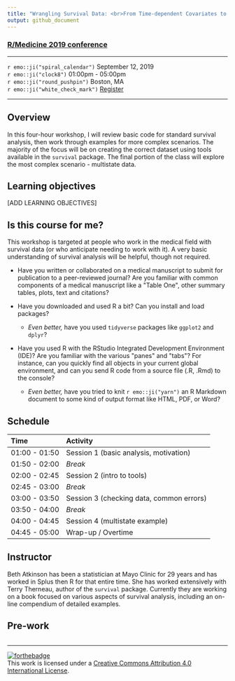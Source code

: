 ```yaml
---
title: "Wrangling Survival Data: <br>From Time-dependent Covariates to Multistate Endpoints"
output: github_document
---
```


### [R/Medicine 2019 conference](https://r-medicine.com/)

---

`r emo::ji("spiral_calendar")`    September 12, 2019  
`r emo::ji("clock8")`             01:00pm - 05:00pm   
`r emo::ji("round_pushpin")`      Boston, MA  
`r emo::ji("white_check_mark")`   [Register](https://cvent.me/en41V)

---

## Overview

In this four-hour workshop, I will review basic code for standard survival analysis, then work through examples for more complex scenarios.  The majority of the focus will be on creating the correct dataset using tools available in the `survival` package.  The final portion of the class will explore the most complex scenario - multistate data. 

## Learning objectives

[ADD LEARNING OBJECTIVES]

## Is this course for me?

This workshop is targeted at people who work in the medical field with survival data (or who anticipate needing to work with it). A very basic understanding of survival analysis will be helpful, though not required.  

- Have you written or collaborated on a medical manuscript to submit for publication to a peer-reviewed journal? Are you familiar with common components of a medical manuscript like a "Table One", other summary tables, plots, text and citations?

- Have you downloaded and used R a bit? Can you install and load packages?
  - *Even better,* have you used `tidyverse` packages like `ggplot2` and `dplyr`? 

- Have you used R with the RStudio Integrated Development Environment (IDE)? Are you familiar with the various "panes" and "tabs"? For instance, can you quickly find all objects in your current global environment, and can you send R code from a source file (.R, .Rmd) to the console? 
  - *Even better,* have you tried to knit `r emo::ji("yarn")` an R Markdown document to some kind of output format like HTML, PDF, or Word?


## Schedule

| Time          | Activity                                |
|:--------------|:----------------------------------------|
| 01:00 - 01:50 | Session 1 (basic analysis, motivation)  |
| 01:50 - 02:00 | *Break*                                 |
| 02:00 - 02:45 | Session 2 (intro to tools)              |
| 02:45 - 03:00 | *Break*                                 |
| 03:00 - 03:50 | Session 3 (checking data, common errors)|
| 03:50 - 04:00 | *Break*                                 |
| 04:00 - 04:45 | Session 4 (multistate example)          |
| 04:45 - 05:00 | Wrap-up / Overtime                      |

## Instructor

Beth Atkinson has been a statistician at Mayo Clinic for 29 years and has worked in Splus then R for that entire time.  She has worked extensively with Terry Therneau, author of the `survival` package.  Currently they are working on a book focused on various aspects of survival analysis, including an on-line compendium of detailed examples. 

## Pre-work

```{r child = here::here('prework.Rmd')}
```

---

[![forthebadge](https://forthebadge.com/images/badges/cc-by.svg)](https://creativecommons.org/licenses/by/4.0/)  
This work is licensed under a [Creative Commons Attribution 4.0
International License](https://creativecommons.org/licenses/by/4.0/).
